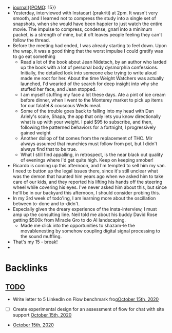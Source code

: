 - [journal](<journal.md>){{[POMO](<POMO.md>): 15}}
- Yesterday, interviewed with Instacart (prakriti) at 2pm. It wasn't very smooth, and I learned not to compress the study into a single set of snapshots, when she would have been happier to just watch the entire movie. The impulse to compress, condense, gnarl into a minimum packet, is a strength of mine, but it oft leaves people feeling they can't follow the thread.
- Before the meeting had ended, I was already starting to feel down. Upon the wrap, it was a good thing that the worst impulse I could gratify was to go eat something
    - Read a lot of the book about Jean Nidetsch, by an author who larded up the book with a lot of personal body dysmorphia confessions. Initially, the detailed look into someone else trying to write aloud made me root for her. About the time Weight Watchers was actually launched, I'd wearied of the search for deep insight into why she stuffed her face, and Jean stopped.
    - I am myself stuffing my face a lot these days. Ate a pint of ice cream before dinner, when I went to the Monterey market to pick up items for our falafel & couscous Weds meal. 
    - Some of the trouble goes back to falling into my head with Dan Ariely's scale, Shapa, the app that only lets you know directionally what is up with your weight. I paid $95 to subscribe, and then, following the patterned behaviors for a fortnight, I progressively gained weight 
    - Another dollop of fat comes from the replacement of THC. Mir always assumed that munchies must follow from pot, but I didn't always find that to be true.
    - What I still find appalling, in retrospect, is the near black out quality of evenings where I'd get quite high. Keep on keeping smober!
- Ricardo is coming up this afternoon, and I'm tempted to sell him my van. I need to button up the legal issues there, since it's still unclear what was the demon that haunted him years ago when we asked him to take care of our kids, and they reported his lifting his hands off the steering wheel while covering his eyes. I've never asked him about this, but since he'll be in our backyard this afternoon, I should consider probing this.
- In my 3rd week of todo'ing, I am learning more about the oscillation between to-done and to-didn't. 
- Especially given the dreary experience of the insta-interview, I must amp up the consulting line. Neil told me about his buddy David Rose getting $500k from Miracle Gro to do AI landscaping. 
    - Made me click into the opportunities to shazam-le the movablenesting by somehow coupling digital signal processing to the sound muffling.
- That's my 15 - break!
-  

# Backlinks
## [TODO](<TODO.md>)
- Write letter to 5 LinkedIn on Flow benchmark  frog[October 15th, 2020](<October 15th, 2020.md>)

- [ ] Create experimental design for an assessment of flow for chat with site support [October 15th, 2020](<October 15th, 2020.md>)

- [October 15th, 2020](<October 15th, 2020.md>)

